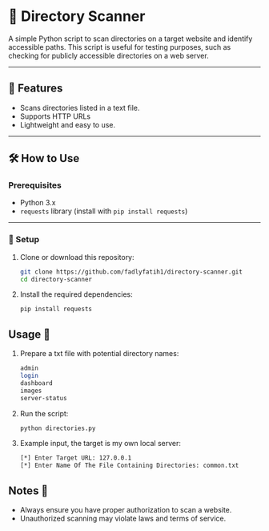 # 📂 Directory Scanner

A simple Python script to scan directories on a target website and identify accessible paths. This script is useful for testing purposes, such as checking for publicly accessible directories on a web server.

---

## 🚀 Features

- Scans directories listed in a text file.
- Supports HTTP URLs
- Lightweight and easy to use.

---

## 🛠️ How to Use

### Prerequisites
- Python 3.x
- `requests` library (install with `pip install requests`)

---

### 📝 Setup

1. Clone or download this repository:
   ```bash
   git clone https://github.com/fadlyfatih1/directory-scanner.git
   cd directory-scanner
   ```
   
2. Install the required dependencies:
    ```bash
    pip install requests
    ```

## Usage 🚀

1. Prepare a txt file with potential directory names:
    ```bash
    admin
    login
    dashboard
    images
    server-status
    ```

2. Run the script:
    ```bash
    python directories.py
    ```

3. Example input, the target is my own local server:
    ```bash
    [*] Enter Target URL: 127.0.0.1
    [*] Enter Name Of The File Containing Directories: common.txt
    ```
    
## Notes 📝
- Always ensure you have proper authorization to scan a website.
- Unauthorized scanning may violate laws and terms of service.
